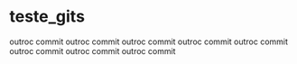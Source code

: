 # teste_gits
outroc commit 
outroc commit 
outroc commit 
outroc commit 
outroc commit 
outroc commit 
outroc commit 
outroc commit 

